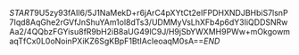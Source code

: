 $START$9U5zy93fAIl6/5J1NaMekD+r6jArC4pXYtCt2eIFPDHXNDJBHbiS7lsnP7Iqd8AqGhe2rGVfJnShuYAm1ol8dTs3/UDMMyVsLhXFb4p6dY3IiQDDSNRwAa2/4QQbzFGYisu8fR9bH2iB8aUG49lC9J/H9jSbYWXMH9PWw+mOkgowmaqTfCx0L0oNoinPXiKZ6SgKBpF1BtIAcIeoaqM0sA==$END$